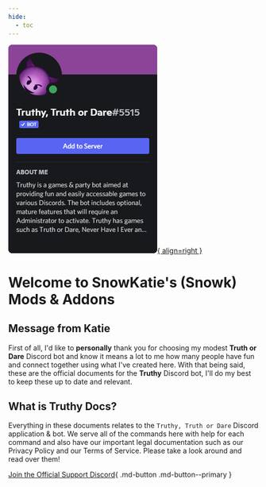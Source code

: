 ```yaml
---
hide:
  - toc
---
```



[![Image title](images/truthy.png){ align=right }](https://discord.com/oauth2/authorize?client_id=941836651037098037&permissions=2147486720&scope=bot%20applications.commands)

# Welcome to SnowKatie's (Snowk) Mods & Addons

## **Message from Katie**

First of all, I'd like to **personally** thank you for choosing my modest **Truth or Dare** Discord bot and know it means a lot to me how many people have fun and connect together using what I've created here. With that being said, these are the official documents for the **Truthy** Discord bot, I'll do my best to keep these up to date and relevant.

## **What is Truthy Docs?**

Everything in these documents relates to the ``Truthy, Truth or Dare`` Discord application & bot. We serve all of the commands here with help for each command and also have our important legal documentation such as our Privacy Policy and our Terms of Service. Please take a look around and read over them!

[Join the Official Support Discord](https://discord.gg/KPmXsWZYHD){ .md-button .md-button--primary }